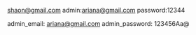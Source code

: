 shaon@gmail.com
admin:ariana@gmail.com
password:12344

admin_email: ariana@gmail.com admin_password: 123456Aa@